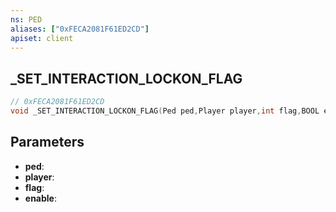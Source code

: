 ```yaml
---
ns: PED
aliases: ["0xFECA2081F61ED2CD"]
apiset: client
---
```

## _SET_INTERACTION_LOCKON_FLAG

```c
// 0xFECA2081F61ED2CD
void _SET_INTERACTION_LOCKON_FLAG(Ped ped,Player player,int flag,BOOL enable);
```


## Parameters
* **ped**:
* **player**:
* **flag**:
* **enable**:
